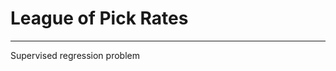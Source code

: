 # League of Pick Rates
--------------------------------------------------------

Supervised regression problem